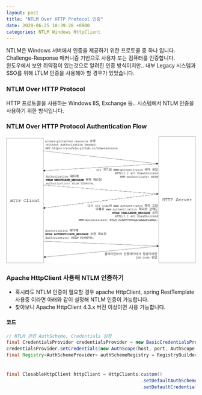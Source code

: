 ```yaml
---
layout: post
title: "NTLM Over HTTP Protocol 인증"
date: 2020-06-25 10:39:28 +0900
categories: NTLM Windows HttpClient
---
```


NTLM은 Windows 서버에서 인증을 제공하기 위한 프로토콜 중 하나 입니다.  
Challenge-Response 매커니즘 기반으로 사용자 또는 컴퓨터를 인증합니다.  
윈도우에서 보안 취약점이 있는것으로 알려진 인증 방식이지만.. 내부 Legacy 시스템과 SSO를 위해 LTLM 인증을 사용해야 할 경우가 있었습니다.

### NTLM Over HTTP Protocol

HTTP 프로토콜을 사용하는 Windows IIS, Exchange 등.. 시스템에서 NTLM 인증을 사용하기 위한 방식입니다.

### NTLM Over HTTP Protocol Authentication Flow

![Java SAML Example 인증 화면](/assets/capture/java-ntlm1.png)

### Apache HttpClient 사용해 NTLM 인증하기

- 혹시라도 NTLM 인증이 필요할 경우 apache HttpClient, spring RestTemplate 사용중 이라면 아래와 같이 설정해 NTLM 인증이 가능합니다.
- 찾아보니 Apache HttpClient 4.3.x 버전 이상이면 사용 가능합니다.

#### 코드

```java
// NTLM 관련 AuthScheme, Credentials 설정
final CredentialsProvider credentialsProvider = new BasicCredentialsProvider();
credentialsProvider.setCredentials(new AuthScope(host, port, AuthScope.ANY_REALM), new NTCredentials(usernamePassword)); 
final Registry<AuthSchemeProvider> authSchemeRegistry = RegistryBuilder.<AuthSchemeProvider>create()
                                                                        .register(AuthSchemes.NTLM, new NTLMSchemeFactory())
                                                                        .build();
final ClosableHttpClient httpClient = HttpClients.custom()
                                                  .setDefaultAuthSchemeRegistry(authSchemeRegistry);
                                                  .setDefaultCredentialsProvider(credentialsProvider).build();
```